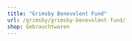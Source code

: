 ```yaml
---
title: "Grimsby Benevolent Fund"
url: /grimsby/grimsby-benevolent-fund/
shop: Gebrauchtwaren
---
```

